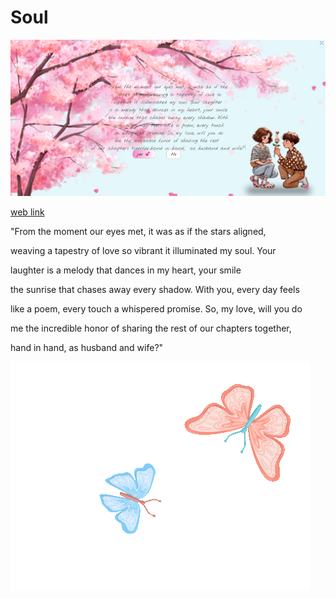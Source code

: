 # Soul
<img src="gui.png" alt="gui img"/>



<a href="https://soul-xi.vercel.app/" target="_blank" rel="noopener noreferrer">web link</a>





"From the moment our eyes met, it was as if the stars aligned,

weaving a tapestry of love so vibrant it illuminated my soul. Your

laughter is a melody that dances in my heart, your smile

the sunrise that chases away every shadow. With you, every day feels

like a poem, every touch a whispered promise. So, my love, will you do

me the incredible honor of sharing the rest of our chapters together,

hand in hand, as husband and wife?"


<img src="butterflies.gif" alt="butterflies"  class="charters butterflies"/>
